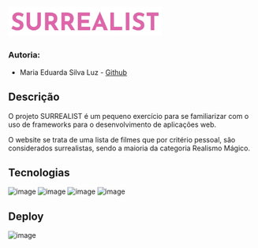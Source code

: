 ## <!-- SURREALIST section -->  <img src="https://github.com/M4ri4Edd/surrealist-movie-list/blob/main/public/imagem-removebg-preview.png" alt="SURREALIST" style="height: 60px;">  

### Autoria: ###
- Maria Eduarda Silva Luz - [Github](https://github.com/M4ri4Edd)

## Descrição 

O projeto SURREALIST é um pequeno exercício para se familiarizar com o uso de frameworks para o desenvolvimento de aplicações web. 

O website se trata de uma lista de filmes que por critério pessoal, são considerados surrealistas, sendo a maioria da categoria Realismo Mágico.

## Tecnologias 
![image](https://shields.io/badge/react-black?logo=react&style=for-the-badge)  ![image](https://img.shields.io/badge/JavaScript-323330?style=for-the-badge&logo=javascript&logoColor=F7DF1E)  ![image](https://img.shields.io/badge/HTML5-E34F26?style=for-the-badge&logo=html5&logoColor=white)  ![image](https://img.shields.io/badge/CSS3-1572B6?style=for-the-badge&logo=css3&logoColor=white)

## Deploy  
![image](https://img.shields.io/badge/Vercel-000000?style=for-the-badge&logo=vercel&logoColor=white)

